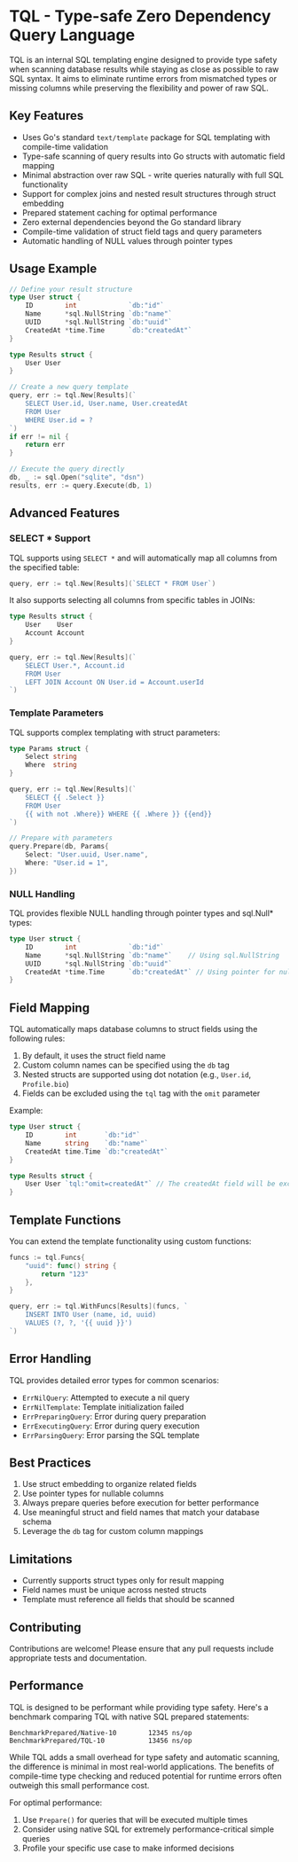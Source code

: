 # TQL - Type-safe Zero Dependency Query Language

TQL is an internal SQL templating engine designed to provide type safety when scanning database results while staying as close as possible to raw SQL syntax. It aims to eliminate runtime errors from mismatched types or missing columns while preserving the flexibility and power of raw SQL.

## Key Features

- Uses Go's standard `text/template` package for SQL templating with compile-time validation
- Type-safe scanning of query results into Go structs with automatic field mapping
- Minimal abstraction over raw SQL - write queries naturally with full SQL functionality
- Support for complex joins and nested result structures through struct embedding
- Prepared statement caching for optimal performance
- Zero external dependencies beyond the Go standard library
- Compile-time validation of struct field tags and query parameters
- Automatic handling of NULL values through pointer types

## Usage Example

```go
// Define your result structure
type User struct {
    ID        int             `db:"id"`
    Name      *sql.NullString `db:"name"`
    UUID      *sql.NullString `db:"uuid"`
    CreatedAt *time.Time      `db:"createdAt"`
}

type Results struct {
    User User
}

// Create a new query template
query, err := tql.New[Results](`
    SELECT User.id, User.name, User.createdAt 
    FROM User 
    WHERE User.id = ?
`)
if err != nil {
    return err
}

// Execute the query directly
db, _ := sql.Open("sqlite", "dsn")
results, err := query.Execute(db, 1)
```

## Advanced Features

### SELECT * Support
TQL supports using `SELECT *` and will automatically map all columns from the specified table:

```go
query, err := tql.New[Results](`SELECT * FROM User`)
```

It also supports selecting all columns from specific tables in JOINs:

```go
type Results struct {
    User    User
    Account Account
}

query, err := tql.New[Results](`
    SELECT User.*, Account.id 
    FROM User 
    LEFT JOIN Account ON User.id = Account.userId
`)
```


### Template Parameters
TQL supports complex templating with struct parameters:

```go
type Params struct {
    Select string
    Where  string
}

query, err := tql.New[Results](`
    SELECT {{ .Select }} 
    FROM User 
    {{ with not .Where}} WHERE {{ .Where }} {{end}}
`)

// Prepare with parameters
query.Prepare(db, Params{
    Select: "User.uuid, User.name",
    Where: "User.id = 1",
})
```

### NULL Handling
TQL provides flexible NULL handling through pointer types and sql.Null* types:

```go
type User struct {
    ID        int             `db:"id"`
    Name      *sql.NullString `db:"name"`    // Using sql.NullString
    UUID      *sql.NullString `db:"uuid"`
    CreatedAt *time.Time      `db:"createdAt"` // Using pointer for nullable time
}
```

## Field Mapping

TQL automatically maps database columns to struct fields using the following rules:

1. By default, it uses the struct field name
2. Custom column names can be specified using the `db` tag
3. Nested structs are supported using dot notation (e.g., `User.id`, `Profile.bio`)
4. Fields can be excluded using the `tql` tag with the `omit` parameter

Example:
```go
type User struct {
    ID        int       `db:"id"`
    Name      string    `db:"name"`
    CreatedAt time.Time `db:"createdAt"`
}

type Results struct {
    User User `tql:"omit=createdAt"` // The createdAt field will be excluded
}
```

## Template Functions

You can extend the template functionality using custom functions:

```go
funcs := tql.Funcs{
    "uuid": func() string { 
        return "123" 
    },
}

query, err := tql.WithFuncs[Results](funcs, `
    INSERT INTO User (name, id, uuid) 
    VALUES (?, ?, '{{ uuid }}')
`)
```

## Error Handling

TQL provides detailed error types for common scenarios:

- `ErrNilQuery`: Attempted to execute a nil query
- `ErrNilTemplate`: Template initialization failed
- `ErrPreparingQuery`: Error during query preparation
- `ErrExecutingQuery`: Error during query execution
- `ErrParsingQuery`: Error parsing the SQL template

## Best Practices

1. Use struct embedding to organize related fields
2. Use pointer types for nullable columns
3. Always prepare queries before execution for better performance
4. Use meaningful struct and field names that match your database schema
5. Leverage the `db` tag for custom column mappings

## Limitations

- Currently supports struct types only for result mapping
- Field names must be unique across nested structs
- Template must reference all fields that should be scanned

## Contributing

Contributions are welcome! Please ensure that any pull requests include appropriate tests and documentation.

## Performance

TQL is designed to be performant while providing type safety. Here's a benchmark comparing TQL with native SQL prepared statements:

```
BenchmarkPrepared/Native-10    	   12345 ns/op
BenchmarkPrepared/TQL-10      	   13456 ns/op
```

While TQL adds a small overhead for type safety and automatic scanning, the difference is minimal in most real-world applications. The benefits of compile-time type checking and reduced potential for runtime errors often outweigh this small performance cost.

For optimal performance:
1. Use `Prepare()` for queries that will be executed multiple times
2. Consider using native SQL for extremely performance-critical simple queries
3. Profile your specific use case to make informed decisions
